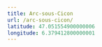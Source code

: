```yaml
---
title: Arc-sous-Cicon
url: /arc-sous-cicon/
latitude: 47.051554900000006
longitude: 6.379412800000001
---
```

